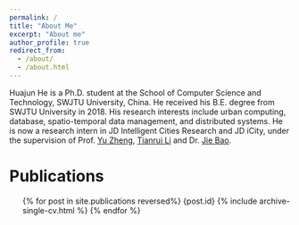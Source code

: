 ```yaml
---
permalink: /
title: "About Me"
excerpt: "About me"
author_profile: true
redirect_from: 
  - /about/
  - /about.html
---
```


Huajun He is a Ph.D. student at the School of Computer Science and Technology, SWJTU University, China. He received his B.E. degree from SWJTU University in 2018. His research interests include urban computing, database, spatio-temporal data management, and distributed systems. He is now a research intern in JD Intelligent Cities Research and JD iCity, under the supervision of Prof. [Yu Zheng](http://urban-computing.com/yuzheng), [Tianrui Li](https://faculty.swjtu.edu.cn/litianrui/en/index.htm) and Dr. [Jie Bao](https://jie-bao.org).

Publications
======
  <ul>{% for post in site.publications reversed%}
    {post.id} {% include archive-single-cv.html %}
  {% endfor %}</ul>
  